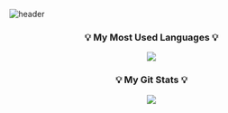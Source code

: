 ![header](https://capsule-render.vercel.app/api?type=${waving}&color=auto&height=${200}&section=header&text=${HelloWorld!%20!🥳}&fontSize=${50}&animation=${twinkling})

<h3 align="center">💡 My Most Used Languages 💡</h3>
<p align="center">
  <a href="https://github.com/${chaeHaram}">
    <img align="center" src="https://github-readme-stats.vercel.app/api/top-langs/?username=${chaeHaram}&layout=compact&show_owner=${true}&hide_title=${true}&theme=${nord}" />
  </a>
</p>
<h3 align="center">💡 My Git Stats 💡</h3>
<p align="center">
  <a href="https://github.com/${chaeHaram}">
    <img align="center" src="https://github-readme-stats.vercel.app/api?username=${chaeHaram}&hide_title=${true}&show_icons=${true}&include_all_commits=${true}&theme=${nord}" />
  </a>
</p>
